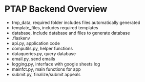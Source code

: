 # PTAP Backend Overview

- tmp_data, required folder includes files automatically generated
- template_files, includes required templates
- database, include database and files to generate database
- .flaskenv
- api.py, application code
- computils.py, helper functions
- dataqueries.py, query database
- email.py, send emails
- logging.py, interface with google sheets log
- mainfct.py, main functions for app
- submit.py, finalize/submit appeals